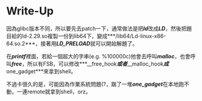 
# Write-Up

因為glibc版本不同，所以要先去patch一下，通常做法是把***ld***改成***LD***，然後把題目給的ld-2.29.so複製一份到lib64下，變成***/lib64/Ld-linux-x86-64.so.2***，接著用***LD_PRELOAD***就可以開始解題了。

在***printf***裡面，若給一個超大的字串(e.g. %100000c)他會去呼叫***malloc***，也會呼叫***free***，所以有FSB，可以修改***__free_hook***或者***__malloc_hook***成***one_gadget***來拿到shell。

不過卡很久的是，可能因為作業系統問題(?，踹了一堆***one_gadget***在本地跑不動，一連remote就拿到shell，orz。
